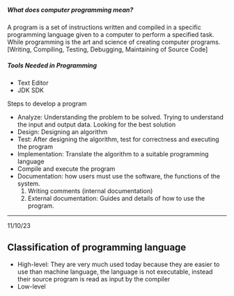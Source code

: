 ##### What does computer programming mean?
A program is a set of instructions written and compiled in a specific programming language given to a computer to perform a specified task. While programming is the art and science of creating computer programs. [Writing, Compiling, Testing, Debugging, Maintaining of Source Code]

##### Tools Needed in Programming
- Text Editor
- JDK SDK

Steps to develop a program
- Analyze: Understanding the problem to be solved. Trying to understand the input and output data. Looking for the best solution
- Design: Designing an algorithm
- Test: After designing the algorithm, test for correctness  and executing the program
- Implementation: Translate the algorithm to a suitable programming language
- Compile and execute the program
- Documentation: how users must use the software, the functions of the system. 
	1. Writing comments (internal documentation)
	2. External documentation: Guides and details of how to use the program. 


---
11/10/23
## Classification of programming language
- High-level: They are very much used today because they are easier to use than machine language, the language is not executable, instead their source program is read as input by the compiler 
- Low-level
